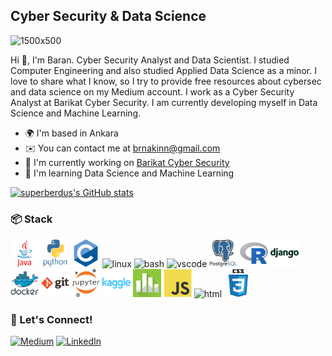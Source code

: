 Cyber Security & Data Science
------------------------------------
![1500x500](https://github.com/superberdus/superberdus/assets/83096271/1bf7413f-f027-4123-a834-22f468830cf2)

Hi 👋, I'm Baran. Cyber Security Analyst and Data Scientist. I studied Computer Engineering and also studied Applied Data Science as a minor. I love to share what I know, so I try to provide free resources about cybersec and data science on my Medium account. I work as a Cyber Security Analyst at Barikat Cyber Security. I am currently developing myself in Data Science and Machine Learning.

* 🌍  I'm based in Ankara
* ✉️  You can contact me at [brnakinn@gmail.com](mailto:brnakinn@gmail.com)
* 🚀  I'm currently working on [Barikat Cyber Security](https://www.barikat.com.tr)
* 🧠  I'm learning Data Science and Machine Learning

<a href="http://www.github.com/superberdus"><img src="https://github-readme-stats.vercel.app/api?username=superberdus&show_icons=true&hide=&count_private=true&title_color=a5d6ef&text_color=ffffff&icon_color=a5d6ef&bg_color=1c1917&hide_border=true&show_icons=true" alt="superberdus's GitHub stats" /></a>

<h3>📦 Stack</h3>
<p align="left">
<img src="https://github.com/devicons/devicon/blob/v2.15.1/icons/java/java-original-wordmark.svg" alt="vscode" width="45" height="45"/>
<img src="https://raw.githubusercontent.com/devicons/devicon/master/icons/python/python-original-wordmark.svg" alt="python" width="45" height="45" />
<img src="https://github.com/devicons/devicon/blob/v2.15.1/icons/c/c-original.svg" alt="python" width="45" height="45" />
<img src="https://cdn.jsdelivr.net/gh/devicons/devicon/icons/linux/linux-original.svg" alt="linux" width="45" height="45"/>
<img src="https://cdn.jsdelivr.net/gh/devicons/devicon/icons/bash/bash-original.svg" alt="bash" width="45" height="45"/>
<img src="https://cdn.jsdelivr.net/gh/devicons/devicon/icons/vscode/vscode-original.svg" alt="vscode" width="45" height="45"/>
<img src="https://github.com/devicons/devicon/blob/v2.15.1/icons/postgresql/postgresql-original-wordmark.svg" alt="vscode" width="45" height="45"/>
<img src="https://github.com/devicons/devicon/blob/v2.15.1/icons/r/r-original.svg" alt="python" width="45" height="45" />
<img src="https://github.com/devicons/devicon/blob/v2.15.1/icons/django/django-plain-wordmark.svg" alt="css3" width="45" height="45" />
<img src="https://github.com/devicons/devicon/blob/v2.15.1/icons/docker/docker-original-wordmark.svg" alt="linux" width="45" height="45"/>
<img src="https://github.com/devicons/devicon/blob/v2.15.1/icons/git/git-original-wordmark.svg" alt="git" width="45" height="45"/>
<img src="https://github.com/devicons/devicon/blob/v2.15.1/icons/jupyter/jupyter-original-wordmark.svg" alt="javascript" width="45" height="45" />
<img src="https://github.com/devicons/devicon/blob/v2.15.1/icons/kaggle/kaggle-original-wordmark.svg" alt="html" width="45" height="45"/>
<img src="https://github.com/devicons/devicon/blob/v2.15.1/icons/minitab/minitab-original.svg" alt="bash" width="45" height="45"/>
<img src="https://raw.githubusercontent.com/devicons/devicon/master/icons/javascript/javascript-original.svg" alt="javascript" width="45" height="45" />
<img src="https://cdn.jsdelivr.net/gh/devicons/devicon/icons/html5/html5-original.svg" alt="html" width="45" height="45"/>
<img src="https://raw.githubusercontent.com/devicons/devicon/master/icons/css3/css3-original-wordmark.svg" alt="css3" width="45" height="45" />
</p>

<h3>🔗 Let's Connect!</h3>
<a href="https://medium.com/@brnakin" target="_blank"><img alt="Medium" src="https://img.shields.io/badge/medium-%2312100E.svg?&style=for-the-badge&logo=medium&logoColor=white" /></a>
<a href="https://www.linkedin.com/in/baranakın/" target="_blank"><img alt="LinkedIn" src="https://img.shields.io/badge/linkedin-%230077B5.svg?&style=for-the-badge&logo=linkedin&logoColor=white" /></a>
